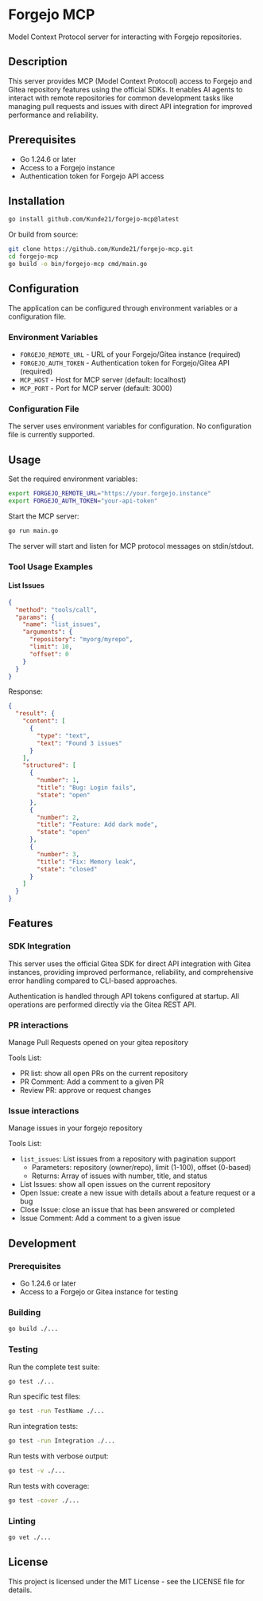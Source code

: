 # Forgejo MCP

Model Context Protocol server for interacting with Forgejo repositories.

## Description

This server provides MCP (Model Context Protocol) access to Forgejo and Gitea repository features using the official SDKs. It enables AI agents to interact with remote repositories for common development tasks like managing pull requests and issues with direct API integration for improved performance and reliability.

## Prerequisites

- Go 1.24.6 or later
- Access to a Forgejo instance
- Authentication token for Forgejo API access

## Installation

```bash
go install github.com/Kunde21/forgejo-mcp@latest
```

Or build from source:

```bash
git clone https://github.com/Kunde21/forgejo-mcp.git
cd forgejo-mcp
go build -o bin/forgejo-mcp cmd/main.go
```

## Configuration

The application can be configured through environment variables or a configuration file.

### Environment Variables

- `FORGEJO_REMOTE_URL` - URL of your Forgejo/Gitea instance (required)
- `FORGEJO_AUTH_TOKEN` - Authentication token for Forgejo/Gitea API (required)
- `MCP_HOST` - Host for MCP server (default: localhost)
- `MCP_PORT` - Port for MCP server (default: 3000)

### Configuration File

The server uses environment variables for configuration. No configuration file is currently supported.

## Usage

Set the required environment variables:

```bash
export FORGEJO_REMOTE_URL="https://your.forgejo.instance"
export FORGEJO_AUTH_TOKEN="your-api-token"
```

Start the MCP server:

```bash
go run main.go
```

The server will start and listen for MCP protocol messages on stdin/stdout.

### Tool Usage Examples

#### List Issues

```json
{
  "method": "tools/call",
  "params": {
    "name": "list_issues",
    "arguments": {
      "repository": "myorg/myrepo",
      "limit": 10,
      "offset": 0
    }
  }
}
```

Response:
```json
{
  "result": {
    "content": [
      {
        "type": "text",
        "text": "Found 3 issues"
      }
    ],
    "structured": [
      {
        "number": 1,
        "title": "Bug: Login fails",
        "state": "open"
      },
      {
        "number": 2,
        "title": "Feature: Add dark mode",
        "state": "open"
      },
      {
        "number": 3,
        "title": "Fix: Memory leak",
        "state": "closed"
      }
    ]
  }
}
```

## Features

### SDK Integration

This server uses the official Gitea SDK for direct API integration with Gitea instances, providing improved performance, reliability, and comprehensive error handling compared to CLI-based approaches.

Authentication is handled through API tokens configured at startup. All operations are performed directly via the Gitea REST API.

### PR interactions

Manage Pull Requests opened on your gitea repository

Tools List:
- PR list: show all open PRs on the current repository
- PR Comment: Add a comment to a given PR
- Review PR: approve or request changes

### Issue interactions

Manage issues in your forgejo repository

Tools List:
- `list_issues`: List issues from a repository with pagination support
  - Parameters: repository (owner/repo), limit (1-100), offset (0-based)
  - Returns: Array of issues with number, title, and status
- List Issues: show all open issues on the current repository
- Open Issue: create a new issue with details about a feature request or a bug
- Close Issue: close an issue that has been answered or completed
- Issue Comment: Add a comment to a given issue

## Development

### Prerequisites

- Go 1.24.6 or later
- Access to a Forgejo or Gitea instance for testing

### Building

```bash
go build ./...
```

### Testing

Run the complete test suite:

```bash
go test ./...
```

Run specific test files:

```bash
go test -run TestName ./...
```

Run integration tests:

```bash
go test -run Integration ./...
```

Run tests with verbose output:

```bash
go test -v ./...
```

Run tests with coverage:

```bash
go test -cover ./...
```

### Linting

```bash
go vet ./...
```

## License

This project is licensed under the MIT License - see the LICENSE file for details.
